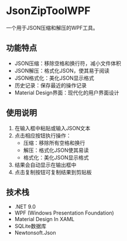 # JsonZipToolWPF

一个用于JSON压缩和解压的WPF工具。

## 功能特点

- JSON压缩：移除空格和换行符，减小文件体积
- JSON解压：格式化JSON，使其易于阅读
- JSON格式化：美化JSON显示格式
- 历史记录：保存最近的操作记录
- Material Design界面：现代化的用户界面设计

## 使用说明

1. 在输入框中粘贴或输入JSON文本
2. 点击相应按钮执行操作：
   - 压缩：移除所有空格和换行
   - 解压：格式化JSON使其易读
   - 格式化：美化JSON显示格式
3. 结果会自动显示在输出框中
4. 点击复制按钮可复制结果到剪贴板

## 技术栈

- .NET 9.0
- WPF (Windows Presentation Foundation)
- Material Design In XAML
- SQLite数据库
- Newtonsoft.Json 